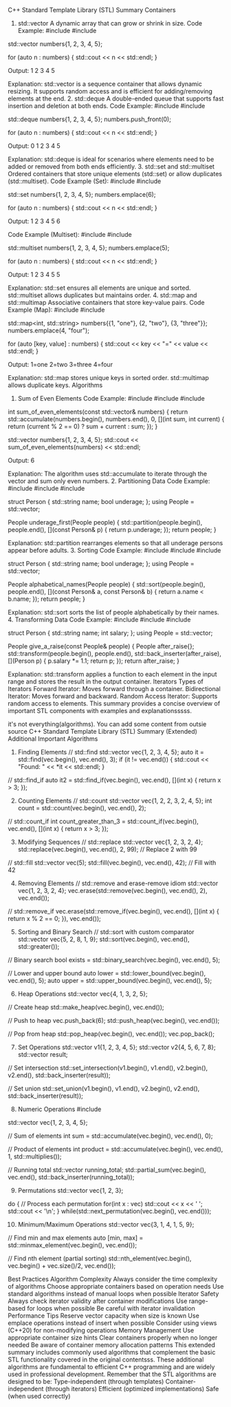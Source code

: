 C++ Standard Template Library (STL) Summary
Containers
1. std::vector
A dynamic array that can grow or shrink in size. Code Example:
#include <vector>
#include <iostream>

std::vector<int> numbers{1, 2, 3, 4, 5};

for (auto n : numbers) {
    std::cout << n << std::endl;
}

Output:
1
2
3
4
5

Explanation:
std::vector is a sequence container that allows dynamic resizing. It supports random access and is efficient for adding/removing elements at the end.
2. std::deque
A double-ended queue that supports fast insertion and deletion at both ends. Code Example:
#include <deque>
#include <iostream>

std::deque<int> numbers{1, 2, 3, 4, 5};
numbers.push_front(0);

for (auto n : numbers) {
    std::cout << n << std::endl;
}

Output:
0
1
2
3
4
5

Explanation:
std::deque is ideal for scenarios where elements need to be added or removed from both ends efficiently.
3. std::set and std::multiset
Ordered containers that store unique elements (std::set) or allow duplicates (std::multiset). Code Example (Set):
#include <set>
#include <iostream>

std::set<int> numbers{1, 2, 3, 4, 5};
numbers.emplace(6);

for (auto n : numbers) {
    std::cout << n << std::endl;
}

Output:
1
2
3
4
5
6

Code Example (Multiset):
#include <set>
#include <iostream>

std::multiset<int> numbers{1, 2, 3, 4, 5};
numbers.emplace(5);

for (auto n : numbers) {
    std::cout << n << std::endl;
}

Output:
1
2
3
4
5
5

Explanation:
std::set ensures all elements are unique and sorted.
std::multiset allows duplicates but maintains order.
4. std::map and std::multimap
Associative containers that store key-value pairs. Code Example (Map):
#include <map>
#include <iostream>

std::map<int, std::string> numbers{{1, "one"}, {2, "two"}, {3, "three"}};
numbers.emplace(4, "four");

for (auto [key, value] : numbers) {
    std::cout << key << "=" << value << std::endl;
}

Output:
1=one
2=two
3=three
4=four

Explanation:
std::map stores unique keys in sorted order.
std::multimap allows duplicate keys.
Algorithms
1. Sum of Even Elements
Code Example:
#include <vector>
#include <numeric>
#include <iostream>

int sum_of_even_elements(const std::vector<int>& numbers) {
    return std::accumulate(numbers.begin(), numbers.end(), 0, [](int sum, int current) {
        return (current % 2 == 0) ? sum + current : sum;
    });
}

std::vector<int> numbers{1, 2, 3, 4, 5};
std::cout << sum_of_even_elements(numbers) << std::endl;

Output:
6

Explanation:
The algorithm uses std::accumulate to iterate through the vector and sum only even numbers.
2. Partitioning Data
Code Example:
#include <vector>
#include <algorithm>
#include <iostream>

struct Person { std::string name; bool underage; };
using People = std::vector<Person>;

People underage_first(People people) {
    std::partition(people.begin(), people.end(), [](const Person& p) {
        return p.underage;
    });
    return people;
}

Explanation:
std::partition rearranges elements so that all underage persons appear before adults.
3. Sorting
Code Example:
#include <vector>
#include <algorithm>
#include <iostream>

struct Person { std::string name; bool underage; };
using People = std::vector<Person>;

People alphabetical_names(People people) {
    std::sort(people.begin(), people.end(), [](const Person& a, const Person& b) {
        return a.name < b.name;
    });
    return people;
}

Explanation:
std::sort sorts the list of people alphabetically by their names.
4. Transforming Data
Code Example:
#include <vector>
#include <algorithm>
#include <iostream>

struct Person { std::string name; int salary; };
using People = std::vector<Person>;

People give_a_raise(const People& people) {
    People after_raise{};
    std::transform(people.begin(), people.end(), std::back_inserter(after_raise), [](Person p) {
        p.salary *= 1.1; 
        return p;
    });
    return after_raise;
}

Explanation:
std::transform applies a function to each element in the input range and stores the result in the output container.
Iterators
Types of Iterators
Forward Iterator: Moves forward through a container.
Bidirectional Iterator: Moves forward and backward.
Random Access Iterator: Supports random access to elements.
This summary provides a concise overview of important STL components with examples and explanationsssss.


it's not everything(algorithms). You can add some content from outsie source
C++ Standard Template Library (STL) Summary (Extended)
Additional Important Algorithms
1. Finding Elements
// std::find
std::vector<int> vec{1, 2, 3, 4, 5};
auto it = std::find(vec.begin(), vec.end(), 3);
if (it != vec.end()) {
    std::cout << "Found: " << *it << std::endl;
}

// std::find_if
auto it2 = std::find_if(vec.begin(), vec.end(), 
    [](int x) { return x > 3; });

2. Counting Elements
// std::count
std::vector<int> vec{1, 2, 2, 3, 2, 4, 5};
int count = std::count(vec.begin(), vec.end(), 2);

// std::count_if
int count_greater_than_3 = std::count_if(vec.begin(), vec.end(),
    [](int x) { return x > 3; });

3. Modifying Sequences
// std::replace
std::vector<int> vec{1, 2, 3, 2, 4};
std::replace(vec.begin(), vec.end(), 2, 99);  // Replace 2 with 99

// std::fill
std::vector<int> vec(5);
std::fill(vec.begin(), vec.end(), 42);  // Fill with 42

4. Removing Elements
// std::remove and erase-remove idiom
std::vector<int> vec{1, 2, 3, 2, 4};
vec.erase(std::remove(vec.begin(), vec.end(), 2), vec.end());

// std::remove_if
vec.erase(std::remove_if(vec.begin(), vec.end(),
    [](int x) { return x % 2 == 0; }), vec.end());

5. Sorting and Binary Search
// std::sort with custom comparator
std::vector<int> vec{5, 2, 8, 1, 9};
std::sort(vec.begin(), vec.end(), std::greater<int>());

// Binary search
bool exists = std::binary_search(vec.begin(), vec.end(), 5);

// Lower and upper bound
auto lower = std::lower_bound(vec.begin(), vec.end(), 5);
auto upper = std::upper_bound(vec.begin(), vec.end(), 5);

6. Heap Operations
std::vector<int> vec{4, 1, 3, 2, 5};

// Create heap
std::make_heap(vec.begin(), vec.end());

// Push to heap
vec.push_back(6);
std::push_heap(vec.begin(), vec.end());

// Pop from heap
std::pop_heap(vec.begin(), vec.end());
vec.pop_back();

7. Set Operations
std::vector<int> v1{1, 2, 3, 4, 5};
std::vector<int> v2{4, 5, 6, 7, 8};
std::vector<int> result;

// Set intersection
std::set_intersection(v1.begin(), v1.end(),
                     v2.begin(), v2.end(),
                     std::back_inserter(result));

// Set union
std::set_union(v1.begin(), v1.end(),
               v2.begin(), v2.end(),
               std::back_inserter(result));

8. Numeric Operations
#include <numeric>

std::vector<int> vec{1, 2, 3, 4, 5};

// Sum of elements
int sum = std::accumulate(vec.begin(), vec.end(), 0);

// Product of elements
int product = std::accumulate(vec.begin(), vec.end(), 1, 
    std::multiplies<int>());

// Running total
std::vector<int> running_total;
std::partial_sum(vec.begin(), vec.end(), 
    std::back_inserter(running_total));

9. Permutations
std::vector<int> vec{1, 2, 3};

do {
    // Process each permutation
    for(int x : vec) std::cout << x << ' ';
    std::cout << '\n';
} while(std::next_permutation(vec.begin(), vec.end()));

10. Minimum/Maximum Operations
std::vector<int> vec{3, 1, 4, 1, 5, 9};

// Find min and max elements
auto [min, max] = std::minmax_element(vec.begin(), vec.end());

// Find nth element (partial sorting)
std::nth_element(vec.begin(), vec.begin() + vec.size()/2, vec.end());

Best Practices
Algorithm Complexity
Always consider the time complexity of algorithms
Choose appropriate containers based on operation needs
Use standard algorithms instead of manual loops when possible
Iterator Safety
Always check iterator validity after container modifications
Use range-based for loops when possible
Be careful with iterator invalidation
Performance Tips
Reserve vector capacity when size is known
Use emplace operations instead of insert when possible
Consider using views (C++20) for non-modifying operations
Memory Management
Use appropriate container size hints
Clear containers properly when no longer needed
Be aware of container memory allocation patterns
This extended summary includes commonly used algorithms that complement the basic STL functionality covered in the original contentsss. These additional algorithms are fundamental to efficient C++ programming and are widely used in professional development. Remember that the STL algorithms are designed to be:
Type-independent (through templates)
Container-independent (through iterators)
Efficient (optimized implementations)
Safe (when used correctly)
